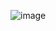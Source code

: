 ![image](https://user-images.githubusercontent.com/90519615/189570576-232cd1fe-a759-4c62-9dc4-3f299b03400e.png)
